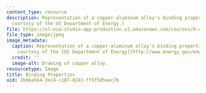 ```yaml
---
content_type: resource
description: Representation of a copper-aluminum alloy's binding properties. (Image
  courtesy of the US Department of Energy.)
file: https://ol-ocw-studio-app-production.s3.amazonaws.com/courses/4-493-emergent-materials-ii-spring-2005/2b9ea5643e14c1878243ff5f5d5aec76_4-493s05.jpg
file_type: image/jpeg
image_metadata:
  caption: Representation of a copper-aluminum alloy's binding properties. (Image
    courtesy of the [US Department of Energy](http://www.energy.gov/engine/content.do).)
  credit: ''
  image-alt: Drawing of copper alloy.
resourcetype: Image
title: Binding Properties
uid: 2b9ea564-3e14-c187-8243-ff5f5d5aec76
---
```

